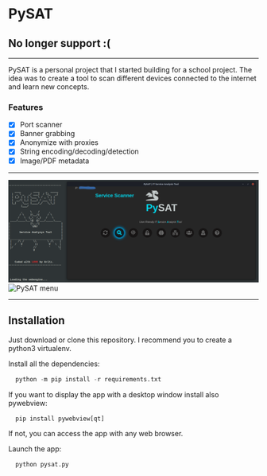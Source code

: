 
# PySAT

## No longer support :(

----------------------------------------------------------------------------

PySAT is a personal project that I started building for a school project.
The idea was to create a tool to scan different devices connected to the internet and learn new concepts.

### Features
- [x] Port scanner
- [x] Banner grabbing
- [x] Anonymize with proxies
- [x] String encoding/decoding/detection
- [x] Image/PDF metadata

----------------------------------------------------------------------------

![PySAT menu](/images/menu_01.png)
![PySAT menu](url)

-----------------------------------------------------------------------------

## Installation

Just download or clone this repository. I recommend you to create a python3 virtualenv.

Install all the dependencies:

```python
  python -m pip install -r requirements.txt
```

If you want to display the app with a desktop window install also pywebview:


```python
  pip install pywebview[qt]
```

If not, you can access the app with any web browser.

Launch the app:

```python
  python pysat.py
```
